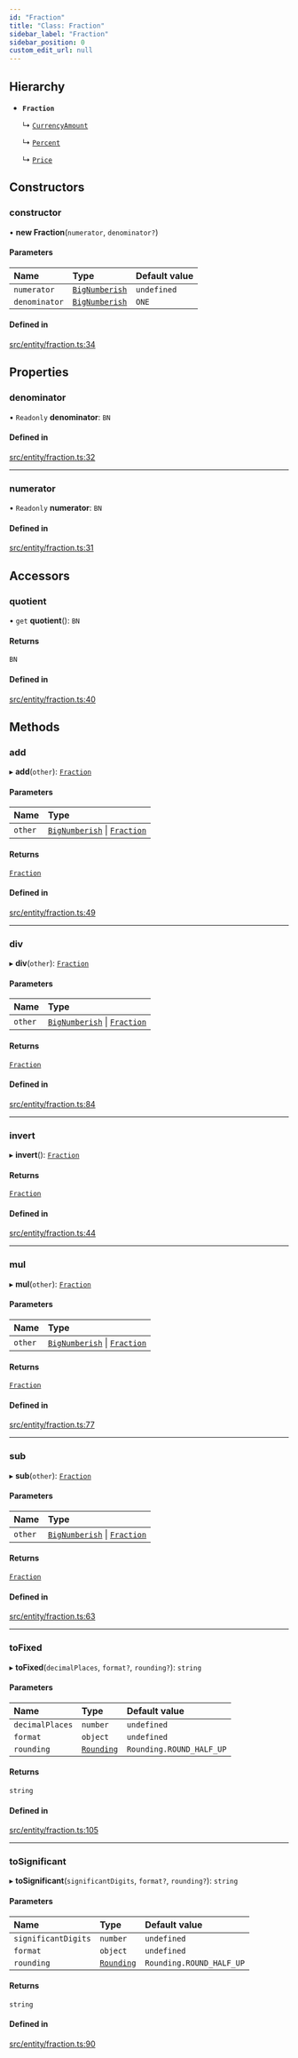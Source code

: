 ```yaml
---
id: "Fraction"
title: "Class: Fraction"
sidebar_label: "Fraction"
sidebar_position: 0
custom_edit_url: null
---
```


## Hierarchy

- **`Fraction`**

  ↳ [`CurrencyAmount`](CurrencyAmount.md)

  ↳ [`Percent`](Percent.md)

  ↳ [`Price`](Price.md)

## Constructors

### constructor

• **new Fraction**(`numerator`, `denominator?`)

#### Parameters

| Name | Type | Default value |
| :------ | :------ | :------ |
| `numerator` | [`BigNumberish`](../modules.md#bignumberish) | `undefined` |
| `denominator` | [`BigNumberish`](../modules.md#bignumberish) | `ONE` |

#### Defined in

[src/entity/fraction.ts:34](https://github.com/alpha-defi/raydium-sdk/blob/4217474/src/entity/fraction.ts#L34)

## Properties

### denominator

• `Readonly` **denominator**: `BN`

#### Defined in

[src/entity/fraction.ts:32](https://github.com/alpha-defi/raydium-sdk/blob/4217474/src/entity/fraction.ts#L32)

___

### numerator

• `Readonly` **numerator**: `BN`

#### Defined in

[src/entity/fraction.ts:31](https://github.com/alpha-defi/raydium-sdk/blob/4217474/src/entity/fraction.ts#L31)

## Accessors

### quotient

• `get` **quotient**(): `BN`

#### Returns

`BN`

#### Defined in

[src/entity/fraction.ts:40](https://github.com/alpha-defi/raydium-sdk/blob/4217474/src/entity/fraction.ts#L40)

## Methods

### add

▸ **add**(`other`): [`Fraction`](Fraction.md)

#### Parameters

| Name | Type |
| :------ | :------ |
| `other` | [`BigNumberish`](../modules.md#bignumberish) \| [`Fraction`](Fraction.md) |

#### Returns

[`Fraction`](Fraction.md)

#### Defined in

[src/entity/fraction.ts:49](https://github.com/alpha-defi/raydium-sdk/blob/4217474/src/entity/fraction.ts#L49)

___

### div

▸ **div**(`other`): [`Fraction`](Fraction.md)

#### Parameters

| Name | Type |
| :------ | :------ |
| `other` | [`BigNumberish`](../modules.md#bignumberish) \| [`Fraction`](Fraction.md) |

#### Returns

[`Fraction`](Fraction.md)

#### Defined in

[src/entity/fraction.ts:84](https://github.com/alpha-defi/raydium-sdk/blob/4217474/src/entity/fraction.ts#L84)

___

### invert

▸ **invert**(): [`Fraction`](Fraction.md)

#### Returns

[`Fraction`](Fraction.md)

#### Defined in

[src/entity/fraction.ts:44](https://github.com/alpha-defi/raydium-sdk/blob/4217474/src/entity/fraction.ts#L44)

___

### mul

▸ **mul**(`other`): [`Fraction`](Fraction.md)

#### Parameters

| Name | Type |
| :------ | :------ |
| `other` | [`BigNumberish`](../modules.md#bignumberish) \| [`Fraction`](Fraction.md) |

#### Returns

[`Fraction`](Fraction.md)

#### Defined in

[src/entity/fraction.ts:77](https://github.com/alpha-defi/raydium-sdk/blob/4217474/src/entity/fraction.ts#L77)

___

### sub

▸ **sub**(`other`): [`Fraction`](Fraction.md)

#### Parameters

| Name | Type |
| :------ | :------ |
| `other` | [`BigNumberish`](../modules.md#bignumberish) \| [`Fraction`](Fraction.md) |

#### Returns

[`Fraction`](Fraction.md)

#### Defined in

[src/entity/fraction.ts:63](https://github.com/alpha-defi/raydium-sdk/blob/4217474/src/entity/fraction.ts#L63)

___

### toFixed

▸ **toFixed**(`decimalPlaces`, `format?`, `rounding?`): `string`

#### Parameters

| Name | Type | Default value |
| :------ | :------ | :------ |
| `decimalPlaces` | `number` | `undefined` |
| `format` | `object` | `undefined` |
| `rounding` | [`Rounding`](../enums/Rounding.md) | `Rounding.ROUND_HALF_UP` |

#### Returns

`string`

#### Defined in

[src/entity/fraction.ts:105](https://github.com/alpha-defi/raydium-sdk/blob/4217474/src/entity/fraction.ts#L105)

___

### toSignificant

▸ **toSignificant**(`significantDigits`, `format?`, `rounding?`): `string`

#### Parameters

| Name | Type | Default value |
| :------ | :------ | :------ |
| `significantDigits` | `number` | `undefined` |
| `format` | `object` | `undefined` |
| `rounding` | [`Rounding`](../enums/Rounding.md) | `Rounding.ROUND_HALF_UP` |

#### Returns

`string`

#### Defined in

[src/entity/fraction.ts:90](https://github.com/alpha-defi/raydium-sdk/blob/4217474/src/entity/fraction.ts#L90)
